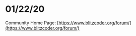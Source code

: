 01/22/20
========
Community Home Page: [https://www.blitzcoder.org/forum/](https://www.blitzcoder.org/forum/)
